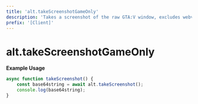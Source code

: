 ```yaml
---
title: 'alt.takeScreenshotGameOnly'
description: 'Takes a screenshot of the raw GTA:V window, excludes webviews.'
prefix: '[Client]'
---
```


# alt.takeScreenshotGameOnly

**Example Usage**

```js
async function takeScreenshot() {
    const base64string = await alt.takeScreenshot();
    console.log(base64string);
}
```
